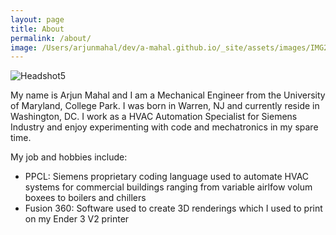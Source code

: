 ```yaml
---
layout: page
title: About 
permalink: /about/
image: /Users/arjunmahal/dev/a-mahal.github.io/_site/assets/images/IMG2.png
---
```


![Headshot5](/Users/arjunmahal/dev/a-mahal.github.io/_site/assets/images/IMG2.png)

My name is Arjun Mahal and I am a Mechanical Engineer from the University of Maryland, College Park. I was born in Warren, NJ and currently reside in Washington, DC. I work as a HVAC Automation Specialist for Siemens Industry and enjoy experimenting with code and mechatronics in my spare time. 

My job and hobbies include:
- PPCL: Siemens proprietary coding language used to automate HVAC systems for commercial buildings     ranging from variable airlfow volum boxees to boilers and chillers 
- Fusion 360: Software used to create 3D renderings which I used to print on my Ender 3 V2 printer

